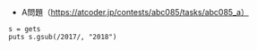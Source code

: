 - A問題（https://atcoder.jp/contests/abc085/tasks/abc085_a）
```
s = gets
puts s.gsub(/2017/, "2018")
```
